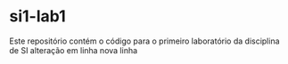 ﻿# si1-lab1
Este repositório contém o código para o primeiro laboratório da disciplina de SI
alteração em linha
nova linha
